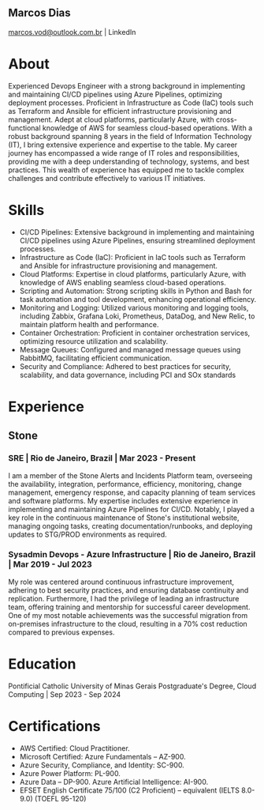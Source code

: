 ## Marcos Dias
marcos.vod@outlook.com.br | LinkedIn

# About
Experienced Devops Engineer with a strong background in implementing and maintaining CI/CD pipelines using Azure Pipelines, optimizing deployment processes. Proficient in Infrastructure as Code (IaC) tools such as Terraform and Ansible for efficient infrastructure provisioning and management. Adept at cloud platforms, particularly Azure, with cross-functional knowledge of AWS for seamless cloud-based operations. With a robust background spanning 8 years in the field of Information Technology (IT), I bring extensive experience and expertise to the table. My career journey has encompassed a wide range of IT roles and responsibilities, providing me with a deep understanding of technology, systems, and best practices. This wealth of experience has equipped me to tackle complex challenges and contribute effectively to various IT initiatives.

# Skills
- CI/CD Pipelines: Extensive background in implementing and maintaining CI/CD pipelines using Azure Pipelines, ensuring streamlined deployment processes.
- Infrastructure as Code (IaC): Proficient in IaC tools such as Terraform and Ansible for infrastructure provisioning and management.
- Cloud Platforms: Expertise in cloud platforms, particularly Azure, with knowledge of AWS enabling seamless cloud-based operations.
- Scripting and Automation: Strong scripting skills in Python and Bash for task automation and tool development, enhancing operational efficiency.
- Monitoring and Logging: Utilized various monitoring and logging tools, including Zabbix, Grafana Loki, Prometheus, DataDog, and New Relic, to maintain platform health and performance.
- Container Orchestration: Proficient in container orchestration services, optimizing resource utilization and scalability.
- Message Queues: Configured and managed message queues using RabbitMQ, facilitating efficient communication.
- Security and Compliance: Adhered to best practices for security, scalability, and data governance, including PCI and SOx standards
  
# Experience
## Stone
### SRE | Rio de Janeiro, Brazil | Mar 2023 - Present
I am a member of the Stone Alerts and Incidents Platform team, overseeing the availability, integration, performance, efficiency, monitoring, change management, emergency response, and capacity planning of team services and software platforms. 
My expertise includes extensive experience in implementing and maintaining Azure Pipelines for CI/CD. Notably, I played a key role in the continuous maintenance of Stone's institutional website, managing ongoing tasks, creating documentation/runbooks, and deploying updates to STG/PROD environments as required.

### Sysadmin Devops - Azure Infrastructure | Rio de Janeiro, Brazil | Mar 2019 - Jul 2023
My role was centered around continuous infrastructure improvement, adhering to best security practices, and ensuring database continuity and replication. Furthermore, I had the privilege of leading an infrastructure team, offering training and mentorship for successful career development. One of my most notable achievements was the successful migration from on-premises infrastructure to the cloud, resulting in a 70% cost reduction compared to previous expenses.


# Education
Pontificial Catholic University of Minas Gerais 
Postgraduate's Degree, Cloud Computing | Sep 2023 - Sep 2024
# Certifications
- AWS Certified: Cloud Practitioner.
- Microsoft Certified: Azure Fundamentals – AZ-900.
- Azure Security, Compliance, and Identity: SC-900.
- Azure Power Platform: PL-900.
- Azure Data – DP-900. Azure Artificial Intelligence: AI-900.
- EFSET English Certificate 75/100 (C2 Proficient) – equivalent (IELTS 8.0-9.0) (TOEFL 95-120)
